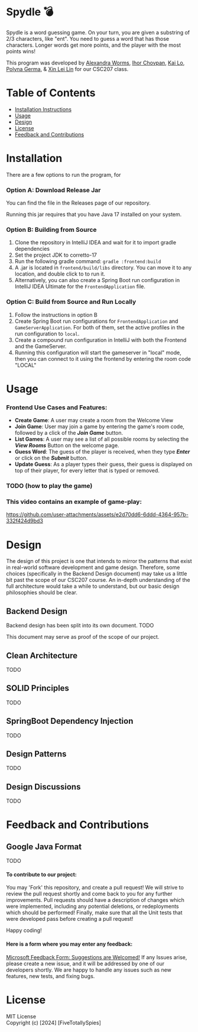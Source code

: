
# Spydle :bomb:

Spydle is a word guessing game. On your turn, you are given a substring of 2/3 characters, like "ent". You need to guess a word that has those characters. Longer words get more points, and the player with the most points wins!

This program was developed by [Alexandra Worms](https://github.com/Lftw), [Ihor Chovpan](https://github.com/chopikus), [Kai Lo](https://github.com/klokailo), [Polyna Germa](https://github.com/nanogotalk), & [Xin Lei Lin](https://github.com/xinlei55555) for our CSC207 class.

# Table of Contents
- [Installation Instructions](#installation-instructions)
- [Usage](#usage)
- [Design](#design)
- [License](#license)
- [Feedback and Contributions](#feedback-and-contributions)

# Installation
There are a few options to run the program, for

### Option A: Download Release Jar
You can find the file in the Releases page of our repository.

Running this jar requires that you have Java 17 installed on your system.
### Option B: Building from Source
1. Clone the repository in IntelliJ IDEA and wait for it to import gradle dependencies
2. Set the project JDK to corretto-17
3. Run the following gradle command: `gradle :frontend:build`
4. A .jar is located in `frontend/build/libs` directory. You can move it to any location, and double click to to run it.
5. Alternatively, you can also create a Spring Boot run configuration in IntelliJ IDEA Ultimate for the `FrontendApplication` file.

### Option C: Build from Source and Run Locally
1. Follow the instructions in option B
2. Create Spring Boot run configurations for `FrontendApplication` and `GameServerApplication`. For both of them, set the active profiles in the run configuration to `local`.
3. Create a compound run configuration in IntelliJ with both the Frontend and the GameServer.
4. Running this configuration will start the gameserver in "local" mode, then you can connect to it using the frontend by entering the room code "LOCAL"

# Usage

### Frontend Use Cases and Features:
- **Create Game**: A user may create a room from the Welcome View
- **Join Game**: User may join a game by entering the game's room code, followed by a click of the **_Join Game_** button.
- **List Games**: A user may see a list of all possible rooms by selecting the **_View Rooms_** Button on the welcome page.
- **Guess Word**: The guess of the player is received, when they type **_Enter_** or click on the **_Submit_** button.
- **Update Guess**: As a player types their guess, their guess is displayed on top of their player, for every letter that is typed or removed.

### TODO (how to play the game)

### This video contains an example of game-play:
https://github.com/user-attachments/assets/e2d70dd6-6ddd-4364-957b-332f424d9bd3

# Design

The design of this project is one that intends to mirror the patterns that exist in real-world software development and game design. Therefore, some choices (specifically in the Backend Design document) may take us a little bit past the scope of our CSC207 course. An in-depth understanding of the full architecture would take a while to understand, but our basic design philosophies should be clear.


## Backend Design
Backend design has been split into its own document. TODO

This document may serve as proof of the scope of our project.

## Clean Architecture

TODO

## SOLID Principles

TODO

## SpringBoot Dependency Injection

TODO

## Design Patterns

TODO

## Design Discussions

TODO

# Feedback and Contributions
## Google Java Format
TODO

#### To contribute to our project:
You may 'Fork' this repository, and create a pull request!
We will strive to review the pull request shortly and come back to you for any further improvements.
Pull requests should have a description of changes which were implemented, including any potential deletions, or redeployments which should be performed!
Finally, make sure that all the Unit tests that were developed pass before creating a pull request!

Happy coding!

#### Here is a form where you may enter any feedback:
[Microsoft Feedback Form: Suggestions are Welcomed!](https://forms.office.com/r/LXEcKxfLuT)
If any Issues arise, please create a new issue, and it will be addressed by one of our developers shortly.
We are happy to handle any issues such as new features, new tests, and fixing bugs.

# License
MIT License    
Copyright (c) [2024] [FiveTotallySpies]
